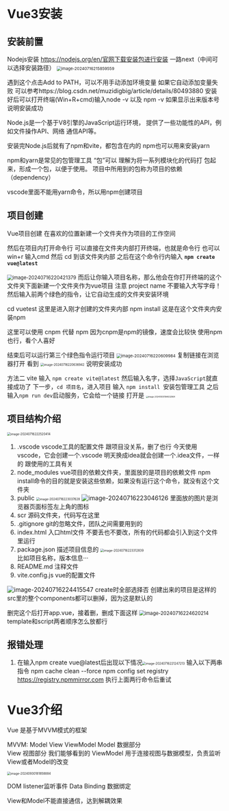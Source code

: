 # Vue3安装

## 安装前置

Nodejs安装
https://nodejs.org/en/官网下载安装包进行安装
一路next（中间可以选择安装路径）
<img src="C:/Users/13480/AppData/Roaming/Typora/typora-user-images/image-20240716215859559.png" alt="image-20240716215859559" style="zoom:67%;" /> 

遇到这个点击Add to PATH，可以不用手动添加环境变量
如果它自动添加变量失败 可以参考https://blog.csdn.net/muzidigbig/article/details/80493880
安装好后可以打开终端(Win+R+cmd)输入node -v 以及 npm -v
如果显示出来版本号说明安装成功



Node.js是一个基于V8引擎的JavaScript运行环境， 提供了一些功能性的API，例如文件操作API、网络 通信API等。



安装完Node.js后就有了npm和vite，都包含在内的
npm也可以用来安装yarn



npm和yarn是常见的包管理工具
“包”可以 理解为将一系列模块化的代码打 包起来，形成一个包，以便于使用。
项目中所用到的包称为项目的依赖（dependency）

vscode里面不能用yarn命令，所以用npm创建项目

## 项目创建

Vue项目创建
在喜欢的位置新建一个文件夹作为项目的工作空间

然后在项目内打开命令行
可以直接在文件夹内部打开终端，也就是命令行
也可以win+r 输入cmd  然后 cd 到该文件夹内部
之后在这个命令行内输入
**`npm create vue@latest`**

<img src="C:/Users/13480/AppData/Roaming/Typora/typora-user-images/image-20240716220421379.png" alt="image-20240716220421379" style="zoom:80%;" /> 
而后让你输入项目名称，那么他会在你打开终端的这个文件夹下面新建一个文件夹作为vue项目
注意 project name 不要输入大写字母！
然后输入前两个绿色的指令，让它自动生成的文件夹安装环境

cd vuetest 这里是进入刚才创建的文件夹内部
npm install 这是在这个文件夹内安装npm

这里可以使用 cnpm 代替 npm 因为cnpm是npm的镜像，速度会比较快
使用npm也行，看个人喜好

结束后可以运行第三个绿色指令运行项目
<img src="C:/Users/13480/AppData/Roaming/Typora/typora-user-images/image-20240716220609984.png" alt="image-20240716220609984" style="zoom:67%;" /> 
复制链接在浏览器打开
看到
<img src="C:/Users/13480/AppData/Roaming/Typora/typora-user-images/image-20240716220636942.png" alt="image-20240716220636942" style="zoom:50%;" /> 
说明安装成功





方法二 vite
输入 
`npm create vite@latest`
然后输入名字，选择`JavaScript`就直接成功了
下一步，`cd 项目名`，进入项目
输入 `npm install `安装包管理工具
之后输入` npm run dev `启动服务，它会给一个链接 打开是 
<img src="https://cdn.jsdelivr.net/gh/Hushyo/img@main/img/image-20240930184632964.png" alt="image-20240930184632964" style="zoom:33%;" /> 



## 项目结构介绍

<img src="C:/Users/13480/AppData/Roaming/Typora/typora-user-images/image-20240716222520414.png" alt="image-20240716222520414" style="zoom: 50%;" /> 

1.  .vscode  vscode工具的配置文件
   跟项目没关系，删了也行
   今天使用vscode，它会创建一个.vscode
   明天换成idea就会创建一个.idea文件，一样的
   跟使用的工具有关  
2. node_modules
   vue项目的依赖文件夹，里面放的是项目的依赖文件
   npm install命令的目的就是安装这些依赖，如果没有运行这个命令，就没有这个文件夹
3. public
   <img src="C:/Users/13480/AppData/Roaming/Typora/typora-user-images/image-20240716223037628.png" alt="image-20240716223037628" style="zoom:50%;" /> 
   ![image-20240716223046126](C:/Users/13480/AppData/Roaming/Typora/typora-user-images/image-20240716223046126.png)
   里面放的图片是浏览器页面标签左上角的图标
4. scr
   源码文件夹，代码写在这里
5. .gitignore
   git的忽略文件，团队之间需要用到的
6. index.html
   入口html文件
   不要丢也不要改，所有的代码都会引入到这个文件里运行
7. package.json
   描述项目信息的
   <img src="C:/Users/13480/AppData/Roaming/Typora/typora-user-images/image-20240716223312839.png" alt="image-20240716223312839" style="zoom: 50%;" />  
   比如项目名称，版本信息···
8. README.md
   注释文件
9. vite.config.js
   vue的配置文件

![image-20240716224415547](C:/Users/13480/AppData/Roaming/Typora/typora-user-images/image-20240716224415547.png)
create时全部选择否 创建出来的项目是这样的
src里的整个components都可以删掉，因为这是默认的

删完这个后打开app.vue，接着删，删成下面这样
<img src="C:/Users/13480/AppData/Roaming/Typora/typora-user-images/image-20240716224620214.png" alt="image-20240716224620214" style="zoom:80%;" /> 
template和script两者顺序怎么放都行

## 报错处理

1. 在输入npm create vue@latest后出现以下情况<img src="C:/Users/13480/AppData/Roaming/Typora/typora-user-images/image-20240716221247213.png" alt="image-20240716221247213" style="zoom:50%;" /> 
    输入以下两串指令
   npm cache clean --force 
   npm config set registry https://registry.npmmirror.com 
   执行上面两行命令后重试



# Vue3介绍

Vue 是基于MVVM模式的框架

MVVM: Model View ViewModel
Model 数据部分  
View 视图部分  我们能够看到的
ViewModel 用于连接视图与数据模型，负责监听View或者Model的改变

<img src="C:/Users/13480/AppData/Roaming/Typora/typora-user-images/image-20240930181858884.png" alt="image-20240930181858884" style="zoom: 50%;" /> 

DOM listener监听事件
Data Binding 数据绑定

View和Model不能直接通信，达到解耦效果





